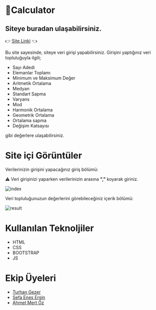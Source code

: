 # 🧮Calculator
## Siteye buradan ulaşabilirsiniz.
👉 [Site Linki](https://selcuksan.github.io/calculator/index.html) 👈

Bu site sayesinde, siteye veri girişi yapabilirsiniz.
Girişini yaptığınız veri topluluğuyla ilgili;
- Sayı Adedi
- Elemanlar Toplamı
- Minimum ve Maksimum Değer
- Aritmetik Ortalama
- Medyan
- Standart Sapma
- Varyans
- Mod 
- Harmonik Ortalama
- Geometrik Ortalama
- Ortalama sapma
- Değişim Katsayısı

gibi değerlere ulaşabilirsiniz.

# Site içi Görüntüler

Verilerinizin girişini yapacağınız giriş bölümü:

⚠️ Veri girişinizi yaparken verilerinizin arasına <b>","</b> koyarak giriniz.

![index](https://user-images.githubusercontent.com/56341239/120031649-be970280-c001-11eb-9cff-1199f6a2fff1.JPG)

Veri topluluğunuzun değerlerini görebileceğiniz içerik bölümü:

![result](https://user-images.githubusercontent.com/56341239/120064104-597bf500-c073-11eb-953c-5bc90ec38521.PNG)


# Kullanılan Teknoljiler

- HTML
- CSS
- BOOTSTRAP
- JS

# Ekip Üyeleri

- [Turhan Gezer](https://github.com/turhangezer)
- [Sefa Enes Ergin](https://github.com/sefaenesergin) 
- [Ahmet Mert Öz](https://github.com/ahmetmert1) 

